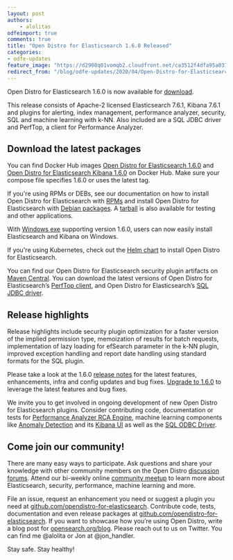 ```yaml
---
layout: post
authors: 
    - alolitas
odfeimport: true
comments: true
title: "Open Distro for Elasticsearch 1.6.0 Released"
categories:
- odfe-updates
feature_image: "https://d2908q01vomqb2.cloudfront.net/ca3512f4dfa95a03169c5a670a4c91a19b3077b4/2019/03/26/open_disto-elasticsearch-logo-800x400.jpg"
redirect_from: "/blog/odfe-updates/2020/04/Open-Distro-for-Elasticsearch-1.6.0-released/"
---
```



Open Distro for Elasticsearch 1.6.0 is now available for [download](https://opendistro.github.io/for-elasticsearch/downloads.html).

This release consists of Apache-2 licensed Elasticsearch 7.6.1, Kibana 7.6.1 and plugins for alerting, index management, performance analyzer, security, SQL and machine learning with k-NN. Also included are a SQL JDBC driver and PerfTop, a client for Performance Analyzer.

## Download the latest packages

You can find Docker Hub images [Open Distro for Elasticsearch 1.6.0](https://hub.docker.com/r/amazon/opendistro-for-elasticsearch) and [Open Distro for Elasticsearch Kibana 1.6.0](https://hub.docker.com/r/amazon/opendistro-for-elasticsearch-kibana) on Docker Hub. Make sure your compose file specifies 1.6.0 or uses the latest tag.

If you're using RPMs or DEBs, see our documentation on how to install Open Distro for Elasticsearch with [RPMs](https://opendistro.github.io/for-elasticsearch-docs/docs/install/rpm/) and install Open Distro for Elasticsearch with [Debian packages](https://opendistro.github.io/for-elasticsearch-docs/docs/install/deb/). A [tarball](https://opendistro.github.io/for-elasticsearch-docs/docs/install/tar/) is also available for testing and other applications.

With [Windows exe](https://opendistro.github.io/for-elasticsearch-docs/docs/install/windows/) supporting version 1.6.0, users can now easily install Elasticsearch and Kibana on Windows.

If you're using Kubernetes, check out the [Helm chart](https://opendistro.github.io/for-elasticsearch-docs/docs/install/helm/) to install Open Distro for Elasticsearch.

You can find our Open Distro for Elasticsearch security plugin artifacts on [Maven Central](https://mvnrepository.com/artifact/com.amazon.opendistroforelasticsearch). You can download the latest versions of Open Distro for Elasticsearch’s [PerfTop client](https://www.npmjs.com/package/@aws/opendistro-for-elasticsearch-perftop), and Open Distro for Elasticsearch’s [SQL JDBC driver](https://d3g5vo6xdbdb9a.cloudfront.net/downloads/elasticsearch-clients/opendistro-sql-jdbc/opendistro-sql-jdbc-1.6.0.0.jar).

## Release highlights

Release highlights include security plugin optimization for a faster version of the implied permission type, memoization of results for batch requests, implementation of lazy loading for efSearch parameter in the k-NN plugin, improved exception handling and report date handling using standard formats for the SQL plugin.

Please take a look at the 1.6.0 [release notes](https://github.com/opendistro-for-elasticsearch/opendistro-build/blob/master/release-notes/opendistro-for-elasticsearch-release-notes-1.6.0.md) for the latest features, enhancements, infra and config updates and bug fixes. [Upgrade to 1.6.0](https://opendistro.github.io/for-elasticsearch/downloads.html) to leverage the latest features and bug fixes.

We invite you to get involved in ongoing development of new Open Distro for Elasticsearch plugins. Consider contributing code, documentation or tests for [Performance Analyzer RCA Engine](https://github.com/opendistro-for-elasticsearch/performance-analyzer-rca),  machine learning components like [Anomaly Detection](https://github.com/opendistro-for-elasticsearch/anomaly-detection-kibana-plugin) and its [Kibana UI](https://github.com/opendistro-for-elasticsearch/anomaly-detection-kibana-plugin) as well as the [SQL ODBC Driver](https://github.com/opendistro-for-elasticsearch/sql-odbc).

## Come join our community!

There are many easy ways to participate. Ask questions and share your knowledge with other community members on the Open Distro [discussion forums](https://discuss.opendistrocommunity.dev/). Attend our bi-weekly online [community meetup](https://www.meetup.com/Open-Distro-for-Elasticsearch-Meetup-Group) to learn more about Elasticsearch, security, performance, machine learning and more.

File an issue, request an enhancement you need or suggest a plugin you need at [github.com/opendistro-for-elasticsearch](https://github.com/opendistro-for-elasticsearch). Contribute code, tests, documentation and even release packages at [github.com/opendistro-for-elasticsearch](https://github.com/opendistro-for-elasticsearch). If you want to showcase how you’re using Open Distro, write a blog post for [opensearch.org/blog](https://opensearch.org/blog). Please reach out to us on Twitter. You can find me @alolita or Jon at @jon_handler.

Stay safe. Stay healthy!

